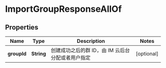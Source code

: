 

# ImportGroupResponseAllOf


## Properties

| Name | Type | Description | Notes |
|------------ | ------------- | ------------- | -------------|
|**groupId** | **String** | 创建成功之后的群 ID，由 IM 云后台分配或者用户指定 |  [optional] |



